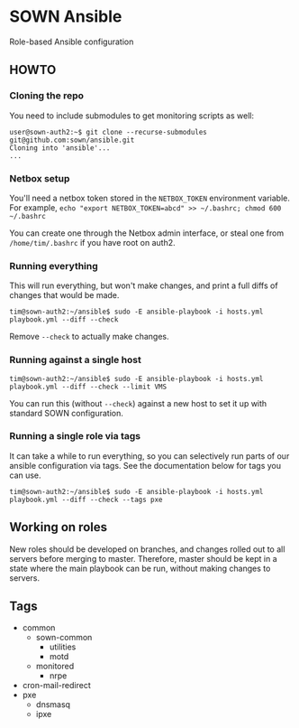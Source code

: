 # SOWN Ansible
Role-based Ansible configuration

## HOWTO
### Cloning the repo
You need to include submodules to get monitoring scripts as well:
```console
user@sown-auth2:~$ git clone --recurse-submodules git@github.com:sown/ansible.git
Cloning into 'ansible'...
...
```

### Netbox setup
You'll need a netbox token stored in the `NETBOX_TOKEN` environment variable.
For example, `echo "export NETBOX_TOKEN=abcd" >> ~/.bashrc; chmod 600 ~/.bashrc`

You can create one through the Netbox admin interface, or steal one from `/home/tim/.bashrc` if you have root on auth2.

### Running everything
This will run everything, but won't make changes, and print a full diffs of changes that would be made.
```console
tim@sown-auth2:~/ansible$ sudo -E ansible-playbook -i hosts.yml playbook.yml --diff --check
```
Remove `--check` to actually make changes.

### Running against a single host
```console
tim@sown-auth2:~/ansible$ sudo -E ansible-playbook -i hosts.yml playbook.yml --diff --check --limit VMS
```
You can run this (without `--check`) against a new host to set it up with standard SOWN configuration.

### Running a single role via tags
It can take a while to run everything, so you can selectively run parts of our ansible configuration via tags. See the documentation below for tags you can use.
```console
tim@sown-auth2:~/ansible$ sudo -E ansible-playbook -i hosts.yml playbook.yml --diff --check --tags pxe
```

## Working on roles
New roles should be developed on branches, and changes rolled out to all servers before merging to master. Therefore, master should be kept in a state where the main playbook can be run, without making changes to servers.

## Tags
- common
  - sown-common
    - utilities
    - motd
  - monitored
    - nrpe
- cron-mail-redirect
- pxe
  - dnsmasq
  - ipxe
